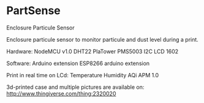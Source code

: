# PartSense
Enclosure Particule Sensor

Enclosure particule sensor to monitor particule and dust level during a print.

Hardware:
  NodeMCU v1.0
  DHT22
  PlaTower PMS5003
  I2C LCD 1602
  
 Software:
  Arduino extension
  ESP8266 arduino extension
  
Print in real time on LCd:
  Temperature
  Humidity
  AQi
  APM 1.0

3d-printed case and multiple pictures are available on: 
http://www.thingiverse.com/thing:2320020
